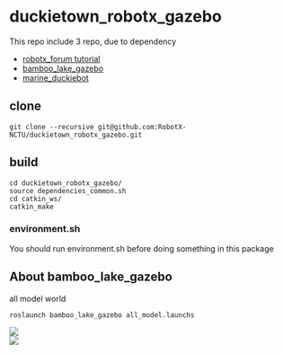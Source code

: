 # duckietown_robotx_gazebo
This repo include 3 repo, due to dependency  
*   [robotx_forum tutorial](https://github.com/RobotX-NCTU/robotx_forum_tutorials)  
*   [bamboo_lake_gazebo](https://github.com/RobotX-NCTU/bamboo_lake_gazebo)    
*   [marine_duckiebot](https://github.com/RobotX-NCTU/marine_duckiebot)  
## clone
```
git clone --recursive git@github.com:RobotX-NCTU/duckietown_robotx_gazebo.git
```

## build
```
cd duckietown_robotx_gazebo/
source dependencies_common.sh
cd catkin_ws/
catkin_make
```

### environment.sh
You should run environment.sh before doing something in this package


## About bamboo_lake_gazebo
all model world
```
roslaunch bamboo_lake_gazebo all_model.launchs
```
![](https://i.imgur.com/oLhUigJ.jpg)  
![](https://i.imgur.com/uwR3X6I.jpg)  
